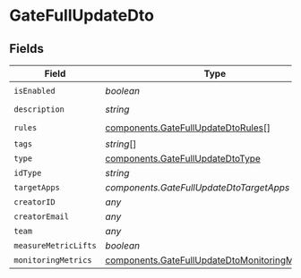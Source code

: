 # GateFullUpdateDto


## Fields

| Field                                                                                                            | Type                                                                                                             | Required                                                                                                         | Description                                                                                                      |
| ---------------------------------------------------------------------------------------------------------------- | ---------------------------------------------------------------------------------------------------------------- | ---------------------------------------------------------------------------------------------------------------- | ---------------------------------------------------------------------------------------------------------------- |
| `isEnabled`                                                                                                      | *boolean*                                                                                                        | :heavy_check_mark:                                                                                               | N/A                                                                                                              |
| `description`                                                                                                    | *string*                                                                                                         | :heavy_check_mark:                                                                                               | N/A                                                                                                              |
| `rules`                                                                                                          | [components.GateFullUpdateDtoRules](../../models/components/gatefullupdatedtorules.md)[]                         | :heavy_check_mark:                                                                                               | N/A                                                                                                              |
| `tags`                                                                                                           | *string*[]                                                                                                       | :heavy_minus_sign:                                                                                               | N/A                                                                                                              |
| `type`                                                                                                           | [components.GateFullUpdateDtoType](../../models/components/gatefullupdatedtotype.md)                             | :heavy_minus_sign:                                                                                               | N/A                                                                                                              |
| `idType`                                                                                                         | *string*                                                                                                         | :heavy_minus_sign:                                                                                               | N/A                                                                                                              |
| `targetApps`                                                                                                     | *components.GateFullUpdateDtoTargetApps*                                                                         | :heavy_minus_sign:                                                                                               | N/A                                                                                                              |
| `creatorID`                                                                                                      | *any*                                                                                                            | :heavy_minus_sign:                                                                                               | N/A                                                                                                              |
| `creatorEmail`                                                                                                   | *any*                                                                                                            | :heavy_minus_sign:                                                                                               | N/A                                                                                                              |
| `team`                                                                                                           | *any*                                                                                                            | :heavy_minus_sign:                                                                                               | N/A                                                                                                              |
| `measureMetricLifts`                                                                                             | *boolean*                                                                                                        | :heavy_minus_sign:                                                                                               | N/A                                                                                                              |
| `monitoringMetrics`                                                                                              | [components.GateFullUpdateDtoMonitoringMetrics](../../models/components/gatefullupdatedtomonitoringmetrics.md)[] | :heavy_minus_sign:                                                                                               | N/A                                                                                                              |
